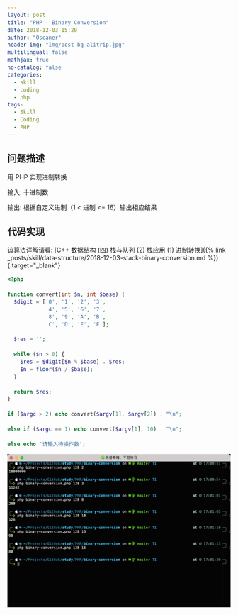 ```yaml
---
layout: post
title: "PHP - Binary Conversion"
date: 2018-12-03 15:20
author: "Oscaner"
header-img: "img/post-bg-alitrip.jpg"
multilingual: false
mathjax: true
no-catalog: false
categories:
  - skill
  - coding
  - php
tags:
  - Skill
  - Coding
  - PHP
---
```


## 问题描述

用 PHP 实现进制转换

输入: 十进制数

输出: 根据自定义进制（1 < 进制 <= 16）输出相应结果

## 代码实现

该算法详解请看: [C++ 数据结构 (四) 栈与队列 (2) 栈应用 (1) 进制转换]({% link _posts/skill/data-structure/2018-12-03-stack-binary-conversion.md %}){:target="_blank"}

```php
<?php

function convert(int $n, int $base) {
  $digit = ['0', '1', '2', '3',
            '4', '5', '6', '7',
            '8', '9', 'A', 'B',
            'C', 'D', 'E', 'F'];

  $res = '';

  while ($n > 0) {
    $res = $digit[$n % $base] . $res;
    $n = floor($n / $base);
  }

  return $res;
}

if ($argc > 2) echo convert($argv[1], $argv[2]) . "\n";

else if ($argc == 1) echo convert($argv[1], 10) . "\n";

else echo '请输入待操作数';
```

![1.png](/img/in-post/skill/coding/post-php-binary-conversion/1.png)
